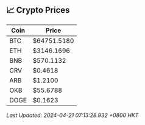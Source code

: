 ## 📈 Crypto Prices

| Coin | Price |
| ---- | ----- |
| BTC | $64751.5180 |
| ETH | $3146.1696 |
| BNB | $570.1132 |
| CRV | $0.4618 |
| ARB | $1.2100 |
| OKB | $55.6788 |
| DOGE | $0.1623 |

_Last Updated: 2024-04-21 07:13:28.932 +0800 HKT_